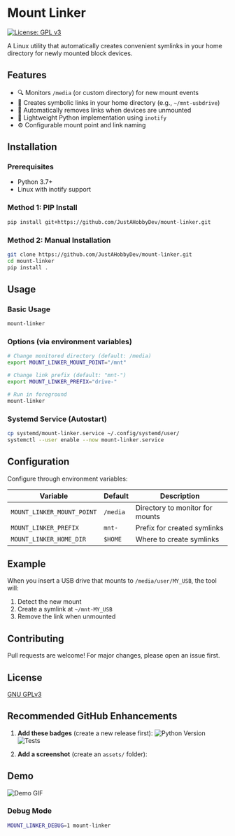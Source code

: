 # Mount Linker

[![License: GPL v3](https://img.shields.io/badge/License-GPLv3-blue.svg)](https://www.gnu.org/licenses/gpl-3.0)

A Linux utility that automatically creates convenient symlinks in your home directory for newly mounted block devices.

## Features

- 🔍 Monitors `/media` (or custom directory) for new mount events
- 🔗 Creates symbolic links in your home directory (e.g., `~/mnt-usbdrive`)
- 🧹 Automatically removes links when devices are unmounted
- 🐧 Lightweight Python implementation using `inotify`
- ⚙️ Configurable mount point and link naming

## Installation

### Prerequisites
- Python 3.7+
- Linux with inotify support

### Method 1: PIP Install
```bash
pip install git+https://github.com/JustAHobbyDev/mount-linker.git
```

### Method 2: Manual Installation
```bash
git clone https://github.com/JustAHobbyDev/mount-linker.git
cd mount-linker
pip install .
```

## Usage

### Basic Usage
```bash
mount-linker
```

### Options (via environment variables)
```bash
# Change monitored directory (default: /media)
export MOUNT_LINKER_MOUNT_POINT="/mnt"

# Change link prefix (default: "mnt-")
export MOUNT_LINKER_PREFIX="drive-"

# Run in foreground
mount-linker
```

### Systemd Service (Autostart)
```bash
cp systemd/mount-linker.service ~/.config/systemd/user/
systemctl --user enable --now mount-linker.service
```

## Configuration

Configure through environment variables:

| Variable | Default | Description |
|----------|---------|-------------|
| `MOUNT_LINKER_MOUNT_POINT` | `/media` | Directory to monitor for mounts |
| `MOUNT_LINKER_PREFIX` | `mnt-` | Prefix for created symlinks |
| `MOUNT_LINKER_HOME_DIR` | `$HOME` | Where to create symlinks |

## Example

When you insert a USB drive that mounts to `/media/user/MY_USB`, the tool will:
1. Detect the new mount
2. Create a symlink at `~/mnt-MY_USB`
3. Remove the link when unmounted

## Contributing

Pull requests are welcome! For major changes, please open an issue first.

## License

[GNU GPLv3](https://choosealicense.com/licenses/gpl-3.0/)

## Recommended GitHub Enhancements

1. **Add these badges** (create a new release first):
![Python Version](https://img.shields.io/badge/python-3.11%2B-blue)
![Tests](https://github.com/JustAHobbyDev/mount-linker/actions/workflows/tests.yml/badge.svg)

2. **Add a screenshot** (create an `assets/` folder):
## Demo
![Demo GIF](assets/demo.gif)

### Debug Mode
```bash
MOUNT_LINKER_DEBUG=1 mount-linker
```
